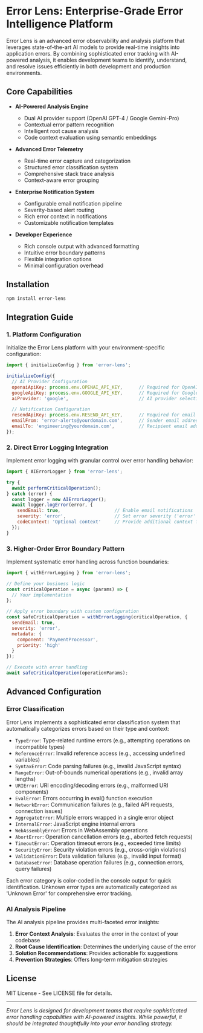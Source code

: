 # Error Lens: Enterprise-Grade Error Intelligence Platform

Error Lens is an advanced error observability and analysis platform that leverages state-of-the-art AI models to provide real-time insights into application errors. By combining sophisticated error tracking with AI-powered analysis, it enables development teams to identify, understand, and resolve issues efficiently in both development and production environments.

## Core Capabilities

- **AI-Powered Analysis Engine**
  - Dual AI provider support (OpenAI GPT-4 / Google Gemini-Pro)
  - Contextual error pattern recognition
  - Intelligent root cause analysis
  - Code context evaluation using semantic embeddings

- **Advanced Error Telemetry**
  - Real-time error capture and categorization
  - Structured error classification system
  - Comprehensive stack trace analysis
  - Context-aware error grouping

- **Enterprise Notification System**
  - Configurable email notification pipeline
  - Severity-based alert routing
  - Rich error context in notifications
  - Customizable notification templates

- **Developer Experience**
  - Rich console output with advanced formatting
  - Intuitive error boundary patterns
  - Flexible integration options
  - Minimal configuration overhead

## Installation

```bash
npm install error-lens
```

## Integration Guide

### 1. Platform Configuration

Initialize the Error Lens platform with your environment-specific configuration:

```javascript
import { initializeConfig } from 'error-lens';

initializeConfig({
  // AI Provider Configuration
  openaiApiKey: process.env.OPENAI_API_KEY,      // Required for OpenAI integration
  googleApiKey: process.env.GOOGLE_API_KEY,      // Required for Google AI integration
  aiProvider: 'google',                          // AI provider selection ('google' | 'openai')

  // Notification Configuration
  resendApiKey: process.env.RESEND_API_KEY,      // Required for email notifications
  emailFrom: 'error-alerts@yourdomain.com',      // Sender email address
  emailTo: 'engineering@yourdomain.com',         // Recipient email address
});
```

### 2. Direct Error Logging Integration

Implement error logging with granular control over error handling behavior:

```javascript
import { AIErrorLogger } from 'error-lens';

try {
  await performCriticalOperation();
} catch (error) {
  const logger = new AIErrorLogger();
  await logger.logError(error, {
    sendEmail: true,                    // Enable email notifications
    severity: 'error',                  // Set error severity ('error' | 'warning' | 'info')
    codeContext: 'Optional context'     // Provide additional context for AI analysis
  });
}
```

### 3. Higher-Order Error Boundary Pattern

Implement systematic error handling across function boundaries:

```javascript
import { withErrorLogging } from 'error-lens';

// Define your business logic
const criticalOperation = async (params) => {
  // Your implementation
};

// Apply error boundary with custom configuration
const safeCriticalOperation = withErrorLogging(criticalOperation, {
  sendEmail: true,
  severity: 'error',
  metadata: {
    component: 'PaymentProcessor',
    priority: 'high'
  }
});

// Execute with error handling
await safeCriticalOperation(operationParams);
```

## Advanced Configuration

### Error Classification

Error Lens implements a sophisticated error classification system that automatically categorizes errors based on their type and context:

- `TypeError`: Type-related runtime errors (e.g., attempting operations on incompatible types)
- `ReferenceError`: Invalid reference access (e.g., accessing undefined variables)
- `SyntaxError`: Code parsing failures (e.g., invalid JavaScript syntax)
- `RangeError`: Out-of-bounds numerical operations (e.g., invalid array lengths)
- `URIError`: URI encoding/decoding errors (e.g., malformed URI components)
- `EvalError`: Errors occurring in eval() function execution
- `NetworkError`: Communication failures (e.g., failed API requests, connection issues)
- `AggregateError`: Multiple errors wrapped in a single error object
- `InternalError`: JavaScript engine internal errors
- `WebAssemblyError`: Errors in WebAssembly operations
- `AbortError`: Operation cancellation errors (e.g., aborted fetch requests)
- `TimeoutError`: Operation timeout errors (e.g., exceeded time limits)
- `SecurityError`: Security violation errors (e.g., cross-origin violations)
- `ValidationError`: Data validation failures (e.g., invalid input format)
- `DatabaseError`: Database operation failures (e.g., connection errors, query failures)

Each error category is color-coded in the console output for quick identification. Unknown error types are automatically categorized as 'Unknown Error' for comprehensive error tracking.

### AI Analysis Pipeline

The AI analysis pipeline provides multi-faceted error insights:

1. **Error Context Analysis**: Evaluates the error in the context of your codebase
2. **Root Cause Identification**: Determines the underlying cause of the error
3. **Solution Recommendations**: Provides actionable fix suggestions
4. **Prevention Strategies**: Offers long-term mitigation strategies

## License

MIT License - See LICENSE file for details.

---

*Error Lens is designed for development teams that require sophisticated error handling capabilities with AI-powered insights. While powerful, it should be integrated thoughtfully into your error handling strategy.*
